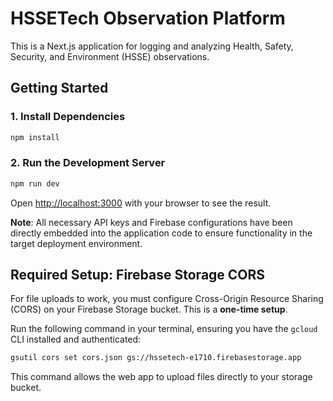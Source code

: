 # HSSETech Observation Platform

This is a Next.js application for logging and analyzing Health, Safety, Security, and Environment (HSSE) observations.

## Getting Started

### 1. Install Dependencies

```bash
npm install
```

### 2. Run the Development Server

```bash
npm run dev
```

Open [http://localhost:3000](http://localhost:3000) with your browser to see the result.

**Note**: All necessary API keys and Firebase configurations have been directly embedded into the application code to ensure functionality in the target deployment environment.

## Required Setup: Firebase Storage CORS

For file uploads to work, you must configure Cross-Origin Resource Sharing (CORS) on your Firebase Storage bucket. This is a **one-time setup**.

Run the following command in your terminal, ensuring you have the `gcloud` CLI installed and authenticated:

```bash
gsutil cors set cors.json gs://hssetech-e1710.firebasestorage.app
```

This command allows the web app to upload files directly to your storage bucket.
